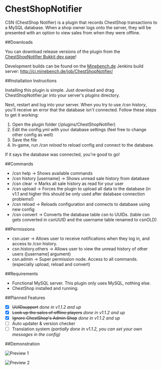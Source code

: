 # ChestShopNotifier

CSN (ChestShop Notifier) is a plugin that records ChestShop transactions to a MySQL database. When a shop owner logs onto the server, they will be presented with an option to view sales from when they were offline. 

##Downloads

You can download release versions of the plugin from the [ChestShopNotifier Bukkit dev page](https://dev.bukkit.org/bukkit-plugins/csn/)!

Development builds can be found on the [Minebench.de](https://www.minebench.de/) Jenkins build server: http://ci.minebench.de/job/ChestShopNotifier/

##Installation Instructions

Installing this plugin is simple. Just download and drag ChestShopNotifier.jar into your server's *plugins* directory. 

Next, restart and log into your server. When you try to use */csn history*, you'll receive an error that the database isn't connected. Follow these steps to get it working: 

1. Open the plugin folder (/plugins/ChestShopNotifier)
2. Edit the config.yml with your database settings (feel free to change other config as well)
3. Save the file
4. In-game, run */csn reload* to reload config and connect to the database. 

If it says the database was connected, you're good to go!

##Commands

- /csn help → Shows available commands
- /csn history [username] → Shows unread sale history from database
- /csn clear → Marks all sale history as read for your user
- /csn upload → Forces the plugin to upload all data to the database (in v1.1 and higher this should be only used after database connection problems!)
- /csn reload → Reloads configuration and connects to database using new config
- /csn convert → Converts the database table csn to UUIDs. (table csn gets converted in csnUUID and the username table renamed to csnOLD) 

##Permissions

- csn.user → Allows user to receive notifications when they log in, and access to /csn history.
- csn.history.others → Allows user to view the unread history of other users ([username] argument)
- csn.admin → Super permission node. Access to all commands. (especially upload, reload and convert) 

##Requirements

- Functional MySQL server. This plugin only uses MySQL, nothing else.
- ChestShop installed and running. 

##Planned Features

- [x] ~~UUIDsupport~~ *done in v1.1.2 and up*
- [x] ~~Look up the sales of offline players~~ *done in v1.1.2 and up*
- [x] ~~Ignore ChestShop's Admin Shop~~ *done in v1.1.2 and up*
- [ ] Auto updater & version checker
- [ ] Translation system *(partially done in v1.1.2, you can set your own messages in the config)*

##Demonstration

![Preview 1](http://dev.bukkit.org/media/images/73/384/Preview1.jpg)

![Preview 2](http://dev.bukkit.org/media/images/73/385/Preview2.jpg)
